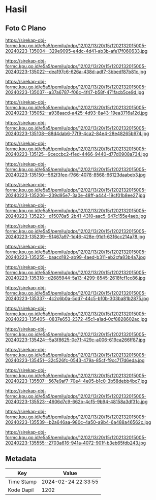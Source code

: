 # Hasil

## Foto C Plano

https://sirekap-obj-formc.kpu.go.id/e5a5/pemilu/pdpr/12/02/13/20/15/1202132015005-20240223-135004--329e9095-e4dc-4d41-ab3b-afe17f060633.jpg

https://sirekap-obj-formc.kpu.go.id/e5a5/pemilu/pdpr/12/02/13/20/15/1202132015005-20240223-135022--dea197c6-626a-438d-adf7-3bbedf87b81c.jpg

https://sirekap-obj-formc.kpu.go.id/e5a5/pemilu/pdpr/12/02/13/20/15/1202132015005-20240223-135037--a37a6787-f06c-4f47-b58f-471facb5ce9d.jpg

https://sirekap-obj-formc.kpu.go.id/e5a5/pemilu/pdpr/12/02/13/20/15/1202132015005-20240223-135052--a938aacd-a425-4d93-8a43-19ea3716a12d.jpg

https://sirekap-obj-formc.kpu.go.id/e5a5/pemilu/pdpr/12/02/13/20/15/1202132015005-20240223-135108--88d4dab6-77f9-4ca2-84e4-28e48265b974.jpg

https://sirekap-obj-formc.kpu.go.id/e5a5/pemilu/pdpr/12/02/13/20/15/1202132015005-20240223-135125--9ceccbc2-f1ed-4466-9440-d77d0908a734.jpg

https://sirekap-obj-formc.kpu.go.id/e5a5/pemilu/pdpr/12/02/13/20/15/1202132015005-20240223-135150--562f3fee-f766-4078-8568-66123daabeb3.jpg

https://sirekap-obj-formc.kpu.go.id/e5a5/pemilu/pdpr/12/02/13/20/15/1202132015005-20240223-135206--239d95e7-3a0e-48ff-a444-19cf01b8ee27.jpg

https://sirekap-obj-formc.kpu.go.id/e5a5/pemilu/pdpr/12/02/13/20/15/1202132015005-20240223-135223--d15078a5-2b41-4310-aac5-647c155e4aeb.jpg

https://sirekap-obj-formc.kpu.go.id/e5a5/pemilu/pdpr/12/02/13/20/15/1202132015005-20240223-135239--51467a97-1d46-428e-91df-6316cc214a78.jpg

https://sirekap-obj-formc.kpu.go.id/e5a5/pemilu/pdpr/12/02/13/20/15/1202132015005-20240223-135255--baacd182-ab99-4aed-b311-eb2cfa83b4a7.jpg

https://sirekap-obj-formc.kpu.go.id/e5a5/pemilu/pdpr/12/02/13/20/15/1202132015005-20240223-135318--d2685944-5a13-4299-8545-2618fcf1cc86.jpg

https://sirekap-obj-formc.kpu.go.id/e5a5/pemilu/pdpr/12/02/13/20/15/1202132015005-20240223-135337--4c2c6b0a-5dd7-44c5-b10b-303ba81b2875.jpg

https://sirekap-obj-formc.kpu.go.id/e5a5/pemilu/pdpr/12/02/13/20/15/1202132015005-20240223-135405--0837e653-2372-45c1-a1ad-0cf8828602ac.jpg

https://sirekap-obj-formc.kpu.go.id/e5a5/pemilu/pdpr/12/02/13/20/15/1202132015005-20240223-135424--5a3f8625-0e71-429c-a006-619ca266ff87.jpg

https://sirekap-obj-formc.kpu.go.id/e5a5/pemilu/pdpr/12/02/13/20/15/1202132015005-20240223-135451--32c526fc-0543-479a-85cf-f9cc717d6eda.jpg

https://sirekap-obj-formc.kpu.go.id/e5a5/pemilu/pdpr/12/02/13/20/15/1202132015005-20240223-135507--567e9af7-70e4-4e05-b1c0-3b58debb4bc7.jpg

https://sirekap-obj-formc.kpu.go.id/e5a5/pemilu/pdpr/12/02/13/20/15/1202132015005-20240223-135523--4606d7c9-662b-4cf5-9b94-48158a3df31c.jpg

https://sirekap-obj-formc.kpu.go.id/e5a5/pemilu/pdpr/12/02/13/20/15/1202132015005-20240223-135539--b2a646aa-980c-4a50-a9b4-6a488a46562c.jpg

https://sirekap-obj-formc.kpu.go.id/e5a5/pemilu/pdpr/12/02/13/20/15/1202132015005-20240223-135555--2703a616-941a-4072-901f-b3eb65fdb243.jpg


## Metadata

| Key        | Value               |
| ---------- | ------------------- |
| Time Stamp | 2024-02-24 22:33:55 |
| Kode Dapil | 1202                |



